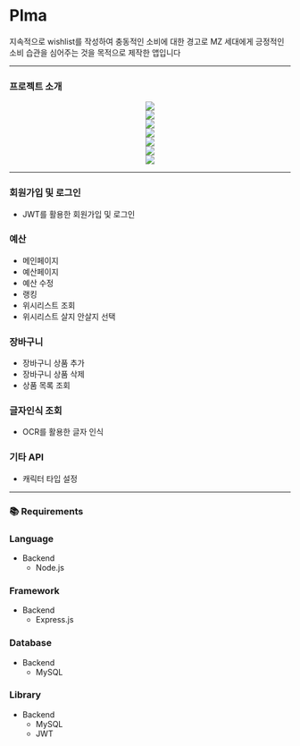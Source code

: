 # Plma
지속적으로 wishlist를 작성하여 충동적인 소비에 대한 경고로 MZ 세대에게 긍정적인 소비 습관을 심어주는 것을 목적으로 제작한 앱입니다



---
### 프로젝트 소개


<center><img src="https://postfiles.pstatic.net/MjAyMTA4MDFfODYg/MDAxNjI3NzUwNTcwMTQ4.vTyZ0HQpTrE3SE782gJL14qcmeaKKJ9G8NDfbEEEShAg.dpVY56nlI21rNEBJ97ul3_E-iA0Q50Z2MVGYjI9JNSAg.PNG.kkhhjj888/_2021-06-04__11.25.28.png?type=w966"></center>
<center><img src="https://postfiles.pstatic.net/MjAyMTA4MDFfMjIw/MDAxNjI3NzUwNTc0MjMz.lO--M4XVx9f9I0v0RMBynpRZYLybYEODdaTNjsF3mJUg.S_4vavsd8SJn-5hM-zNd4yIpvu3qB37OhJtMhxSIZ6Eg.PNG.kkhhjj888/Untitled2.png?type=w966"></center>
<center><img src="https://postfiles.pstatic.net/MjAyMTA4MDFfMTMz/MDAxNjI3NzUwNTc3NjI2.qiOoktwsoyCrt1egDAYaO4xZu6a7whohesK7OCKw3Msg.9zWkdYPegFfTlabyq7zomvQ5xCFCplSYCAczfKlCYPQg.PNG.kkhhjj888/Untitled3.png?type=w966"></center>
<center><img src="https://postfiles.pstatic.net/MjAyMTA4MDFfMzIg/MDAxNjI3NzUwNTgxNTY0.6d48KMsuAxQTtKsEqSln5zXKHphk3t_a7ymEc3_PZyog.wc8yQuKa8W2WJ2f7_Sc7BasR5oN513NCLv8KA2p4rsEg.PNG.kkhhjj888/Untitled4.png?type=w966"></center>
<center><img src="https://postfiles.pstatic.net/MjAyMTA4MDFfMTg0/MDAxNjI3NzUwNTg2MTU4.Jiu03gnFJ6ycB7Mui5xVengd6okoG0nHJ-wgdEPu590g.FRH0NUmQgv0LD3HoN2PnQMYr38xwFhnZ48BT4mRdddsg.PNG.kkhhjj888/Untitled5.png?type=w966"></center>
<center><img src="https://postfiles.pstatic.net/MjAyMTA4MDFfMTMw/MDAxNjI3NzUwNTkxNjk4.l8tWCJ4NB4nwFKxAxLdb43uNTyux3adtWaqMxYW-88wg._swuoQRuQ_fS-EB4ShB6ClyDAJOJQVGuKh3UDKownMEg.PNG.kkhhjj888/Untitled7.png?type=w966"></center>
<center><img src="https://postfiles.pstatic.net/MjAyMTA4MDFfMjU3/MDAxNjI3NzUwNjA1NTI5.nXCR7XvxutK_1hCL0wcaaHUrBNTgcu24Xv9s2k3i6BUg.fh1MmvtH7bGIAMNFlCf1qo8XNQ3GFQ7lT_arY91-9mEg.PNG.kkhhjj888/Untitled8.png?type=w966"></center>


---

### 회원가입 및 로그인

- JWT를 활용한 회원가입 및 로그인

### 예산

- 메인페이지
- 예산페이지
- 예산 수정
- 랭킹
- 위시리스트 조회
- 위시리스트 살지 안살지 선택

### 장바구니

- 장바구니 상품 추가
- 장바구니 상품 삭제
- 상품 목록 조회

### 글자인식 조회

- OCR를 활용한 글자 인식

### 기타 API

- 캐릭터 타입 설정


---

### 📚 Requirements


### **Language**

- Backend
    - Node.js

### **Framework**

- Backend
    - Express.js

### **Database**

- Backend
    - MySQL

### **Library**

- Backend
    - MySQL
    - JWT